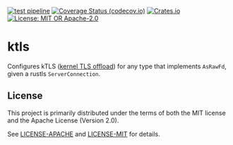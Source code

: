 [![test pipeline](https://github.com/hapsoc/ktls/actions/workflows/test.yml/badge.svg)](https://github.com/hapsoc/ktls/actions/workflows/test.yml?query=branch%3Amain)
[![Coverage Status (codecov.io)](https://codecov.io/gh/hapsoc/ktls/branch/main/graph/badge.svg)](https://codecov.io/gh/hapsoc/ktls/)
[![Crates.io](https://img.shields.io/crates/v/ktls)](https://crates.io/crates/ktls)
[![License: MIT OR Apache-2.0](https://img.shields.io/badge/license-MIT%20OR%20Apache--2.0-blue.svg)](LICENSE-MIT)

# ktls

Configures kTLS ([kernel TLS
offload](https://www.kernel.org/doc/html/latest/networking/tls-offload.html))
for any type that implements `AsRawFd`, given a rustls `ServerConnection`.

## License

This project is primarily distributed under the terms of both the MIT license
and the Apache License (Version 2.0).

See [LICENSE-APACHE](LICENSE-APACHE) and [LICENSE-MIT](LICENSE-MIT) for details.
